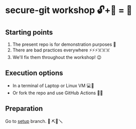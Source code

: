 # secure-git workshop 🔓+🔑 = 🔐

## Starting points
1. The present repo is for demonstration purposes 🚗     
2. There are bad practices everywhere ⚡⚡⚡☠️☠️☠️
3. We'll fix them throughout the workshop! 😉

## Execution options
- In a terminal of Laptop or Linux VM 💻🧵
- Or fork the repo and use GitHub Actions 🍴🤖

## Preparation
Go to [setup](https://github.com/arainho/secure-git-workshop/tree/setup) branch. 🧰 ⛏️🔧🪛

